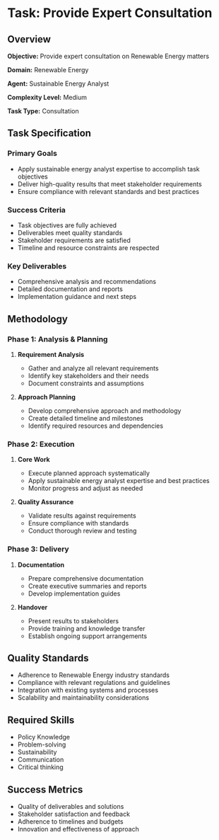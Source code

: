 # Task: Provide Expert Consultation

## Overview

**Objective:** Provide expert consultation on Renewable Energy matters

**Domain:** Renewable Energy

**Agent:** Sustainable Energy Analyst

**Complexity Level:** Medium

**Task Type:** Consultation

## Task Specification

### Primary Goals
- Apply sustainable energy analyst expertise to accomplish task objectives
- Deliver high-quality results that meet stakeholder requirements
- Ensure compliance with relevant standards and best practices

### Success Criteria
- Task objectives are fully achieved
- Deliverables meet quality standards
- Stakeholder requirements are satisfied
- Timeline and resource constraints are respected

### Key Deliverables
- Comprehensive analysis and recommendations
- Detailed documentation and reports
- Implementation guidance and next steps

## Methodology

### Phase 1: Analysis & Planning
1. **Requirement Analysis**
   - Gather and analyze all relevant requirements
   - Identify key stakeholders and their needs
   - Document constraints and assumptions

2. **Approach Planning**
   - Develop comprehensive approach and methodology
   - Create detailed timeline and milestones
   - Identify required resources and dependencies

### Phase 2: Execution
1. **Core Work**
   - Execute planned approach systematically
   - Apply sustainable energy analyst expertise and best practices
   - Monitor progress and adjust as needed

2. **Quality Assurance**
   - Validate results against requirements
   - Ensure compliance with standards
   - Conduct thorough review and testing

### Phase 3: Delivery
1. **Documentation**
   - Prepare comprehensive documentation
   - Create executive summaries and reports
   - Develop implementation guides

2. **Handover**
   - Present results to stakeholders
   - Provide training and knowledge transfer
   - Establish ongoing support arrangements

## Quality Standards

- Adherence to Renewable Energy industry standards
- Compliance with relevant regulations and guidelines
- Integration with existing systems and processes
- Scalability and maintainability considerations

## Required Skills

- Policy Knowledge
- Problem-solving
- Sustainability
- Communication
- Critical thinking

## Success Metrics

- Quality of deliverables and solutions
- Stakeholder satisfaction and feedback
- Adherence to timelines and budgets
- Innovation and effectiveness of approach

